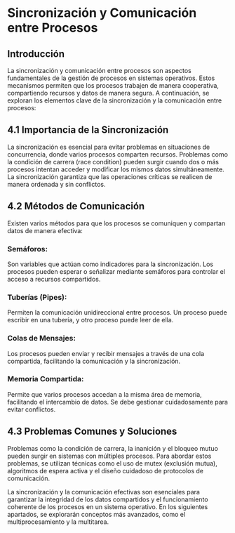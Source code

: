 # Sincronización y Comunicación entre Procesos
## Introducción
La sincronización y comunicación entre procesos son aspectos fundamentales de la gestión de procesos en sistemas operativos. Estos mecanismos permiten que los procesos trabajen de manera cooperativa, compartiendo recursos y datos de manera segura. A continuación, se exploran los elementos clave de la sincronización y la comunicación entre procesos:
## 4.1 Importancia de la Sincronización
La sincronización es esencial para evitar problemas en situaciones de concurrencia, donde varios procesos comparten recursos. Problemas como la condición de carrera (race condition) pueden surgir cuando dos o más procesos intentan acceder y modificar los mismos datos simultáneamente. La sincronización garantiza que las operaciones críticas se realicen de manera ordenada y sin conflictos.
## 4.2 Métodos de Comunicación
Existen varios métodos para que los procesos se comuniquen y compartan datos de manera efectiva:
### Semáforos: 
 Son variables que actúan como indicadores para la sincronización. Los procesos pueden esperar o señalizar mediante semáforos para controlar el acceso a recursos compartidos.
 ### Tuberías (Pipes): 
 Permiten la comunicación unidireccional entre procesos. Un proceso puede escribir en una tubería, y otro proceso puede leer de ella.
 ### Colas de Mensajes: 
 Los procesos pueden enviar y recibir mensajes a través de una cola compartida, facilitando la comunicación y la sincronización.
 ### Memoria Compartida: 
 Permite que varios procesos accedan a la misma área de memoria, facilitando el intercambio de datos. Se debe gestionar cuidadosamente para evitar conflictos.
 ## 4.3 Problemas Comunes y Soluciones
 Problemas como la condición de carrera, la inanición y el bloqueo mutuo pueden surgir en sistemas con múltiples procesos. Para abordar estos problemas, se utilizan técnicas como el uso de mutex (exclusión mutua), algoritmos de espera activa y el diseño cuidadoso de protocolos de comunicación.

La sincronización y la comunicación efectivas son esenciales para garantizar la integridad de los datos compartidos y el funcionamiento coherente de los procesos en un sistema operativo. En los siguientes apartados, se explorarán conceptos más avanzados, como el multiprocesamiento y la multitarea.